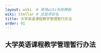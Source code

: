 ```yaml
---
layout: wiki  # 使用wiki布局模板
wiki: Stellar # 这是项目名
title: 大学英语课程教学管理暂行办法
order: 91
---
```


## 大学英语课程教学管理暂行办法
## 